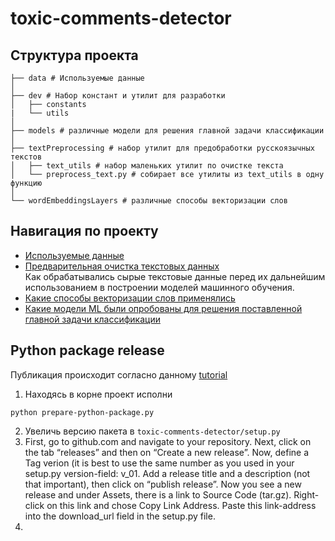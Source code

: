 # toxic-comments-detector

## Структура проекта
```
├── data # Используемые данные
│
├── dev # Набор констант и утилит для разработки
│   ├── constants
|   └── utils
│
├── models # различные модели для решения главной задачи классификации  
│    
├── textPreprocessing # набор утилит для предобработки русскоязычных текстов
│   ├── text_utils # набор маленьких утилит по очистке текста
│   └── preprocess_text.py # собирает все утилиты из text_utils в одну функцию
│
└── wordEmbeddingsLayers # различные способы векторизации слов
```

## Навигация по проекту
- [Используемые данные](/data)
- [Предварительная очистка текстовых данных](/textPreprocessing)<br>
Как обрабатывались сырые текстовые данные перед их дальнейшим использованием в построении моделей машинного обучения.
- [Какие способы векторизации слов применялись](/wordEmbeddingsLayers)
- [Какие модели ML были опробованы для решения поставленной главной задачи классификации](/models)


## Python package release
Публикация происходит согласно данному [tutorial](https://medium.com/@joel.barmettler/how-to-upload-your-python-package-to-pypi-65edc5fe9c56)

1. Находясь в корне проект исполни
```shell
python prepare-python-package.py
```
2. Увеличь версию пакета в `toxic-comments-detector/setup.py`
3. First, go to github.com and navigate to your repository.
   Next, click on the tab “releases” and then on “Create a new release”.
   Now, define a Tag verion (it is best to use the same number as you used in your setup.py version-field: v_01.
   Add a release title and a description (not that important), then click on “publish release”.
   Now you see a new release and under Assets, there is a link to Source Code (tar.gz).
   Right-click on this link and chose Copy Link Address.
   Paste this link-address into the download_url field in the setup.py file.
4. 